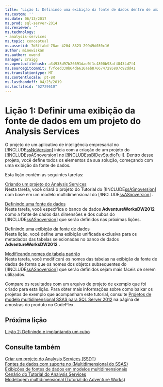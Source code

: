 ```yaml
---
title: 'Lição 1: Definindo uma exibição da fonte de dados dentro de uma análise de projeto de serviços | Microsoft Docs'
ms.custom: ''
ms.date: 06/13/2017
ms.prod: sql-server-2014
ms.reviewer: ''
ms.technology:
- analysis-services
ms.topic: conceptual
ms.assetid: 7d3ffabd-78ae-4204-8323-29949d030c16
author: minewiskan
ms.author: owend
manager: craigg
ms.openlocfilehash: a34938d97b26691dad0f1c4800b98af48434d7f4
ms.sourcegitcommit: f7fced330b64d6616aeb8766747295807c92dd41
ms.translationtype: MT
ms.contentlocale: pt-BR
ms.lasthandoff: 04/23/2019
ms.locfileid: "62729610"
---
```

# <a name="lesson-1-defining-a-data-source-view-within-an-analysis-services-project"></a>Lição 1: Definir uma exibição da fonte de dados em um projeto do Analysis Services
  O projeto de um aplicativo de inteligência empresarial no [!INCLUDE[ssNoVersion](../includes/ssnoversion-md.md)] inicia com a criação de um projeto do [!INCLUDE[ssASnoversion](../includes/ssasnoversion-md.md)] no [!INCLUDE[ssBIDevStudioFull](../includes/ssbidevstudiofull-md.md)]. Dentro desse projeto, você define todos os elementos da sua solução, começando com uma exibição da fonte de dados.  
  
 Esta lição contém as seguintes tarefas:  
  
 [Criando um projeto do Analysis Services](lesson-1-1-creating-an-analysis-services-project.md)  
 Nesta tarefa, você criará o projeto do Tutorial do [!INCLUDE[ssASnoversion](../includes/ssasnoversion-md.md)] com base em um modelo multidimensional do [!INCLUDE[ssASnoversion](../includes/ssasnoversion-md.md)] .  
  
 [Definindo uma fonte de dados](lesson-1-2-defining-a-data-source.md)  
 Nesta tarefa, você especifica o banco de dados **AdventureWorksDW2012** como a fonte de dados das dimensões e dos cubos do [!INCLUDE[ssASnoversion](../includes/ssasnoversion-md.md)] que serão definidos nas próximas lições.  
  
 [Definindo uma exibição da fonte de dados](lesson-1-3-defining-a-data-source-view.md)  
 Nesta lição, você define uma exibição unificada exclusiva para os metadados das tabelas selecionadas no banco de dados **AdventureWorksDW2012** .  
  
 [Modificando nomes de tabela padrão](lesson-1-4-modifying-default-table-names.md)  
 Nesta tarefa, você modificará os nomes das tabelas na exibição da fonte de dados de forma que os nomes dos objetos subsequentes do [!INCLUDE[ssASnoversion](../includes/ssasnoversion-md.md)] que serão definidos sejam mais fáceis de serem utilizados.  
  
 Compare os resultados com um arquivo de projeto de exemplo que foi criado para esta lição. Para obter mais informações sobre como baixar os projetos de exemplo que acompanham este tutorial, consulte [Projetos de modelo multidimensional SSAS para SQL Server 2012](https://go.microsoft.com/fwlink/p/?LinkID=221866) na página de amostras do produto no CodePlex.  
  
## <a name="next-lesson"></a>Próxima lição  
 [Lição 2: Definindo e implantando um cubo](lesson-2-defining-and-deploying-a-cube.md)  
  
## <a name="see-also"></a>Consulte também  
 [Criar um projeto do Analysis Services &#40;SSDT&#41;](multidimensional-models/create-an-analysis-services-project-ssdt.md)   
 [Fontes de dados com suporte no &#40;Multidimensional do SSAS&#41;](multidimensional-models/supported-data-sources-ssas-multidimensional.md)   
 [Exibições de fontes de dados em modelos multidimensionais](multidimensional-models/data-source-views-in-multidimensional-models.md)   
 [Cenário do Tutorial do Analysis Services](analysis-services-tutorial-scenario.md)   
 [Modelagem multidimensional &#40;Tutorial do Adventure Works&#41;](multidimensional-modeling-adventure-works-tutorial.md)  
  
  
